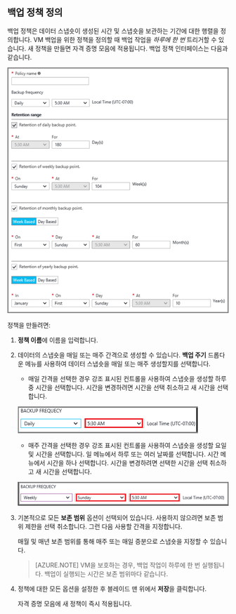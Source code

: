 ## 백업 정책 정의

백업 정책은 데이터 스냅숏이 생성된 시간 및 스냅숏을 보관하는 기간에 대한 행렬을 정의합니다. VM 백업을 위한 정책을 정의할 때 백업 작업을 *하루에 한 번* 트리거할 수 있습니다. 새 정책을 만들면 자격 증명 모음에 적용됩니다. 백업 정책 인터페이스는 다음과 같습니다.

![백업 정책](./media/backup-create-policy-for-vms/backup-policy.png)

정책을 만들려면:

1. **정책 이름**에 이름을 입력합니다.

2. 데이터의 스냅숏을 매일 또는 매주 간격으로 생성할 수 있습니다. **백업 주기** 드롭다운 메뉴를 사용하여 데이터 스냅숏을 매일 또는 매주 생성할지를 선택합니다.

    - 매일 간격을 선택한 경우 강조 표시된 컨트롤을 사용하여 스냅숏을 생성할 하루 중 시간을 선택합니다. 시간을 변경하려면 시간을 선택 취소하고 새 시간을 선택합니다.

    ![매일 백업 정책](./media/backup-create-policy-for-vms/backup-policy-daily.png) <br/>

    - 매주 간격을 선택한 경우 강조 표시된 컨트롤을 사용하여 스냅숏을 생성할 요일 및 시간을 선택합니다. 일 메뉴에서 하루 또는 여러 날짜를 선택합니다. 시간 메뉴에서 시간을 하나 선택합니다. 시간을 변경하려면 선택한 시간을 선택 취소하고 새 시간을 선택합니다.

    ![매주 백업 정책](./media/backup-create-policy-for-vms/backup-policy-weekly.png)

3. 기본적으로 모든 **보존 범위** 옵션이 선택되어 있습니다. 사용하지 않으려면 보존 범위 제한을 선택 취소합니다. 그런 다음 사용할 간격을 지정합니다.

    매월 및 매년 보존 범위를 통해 매주 또는 매일 증분으로 스냅숏을 지정할 수 있습니다.

    >[AZURE.NOTE] VM을 보호하는 경우, 백업 작업이 하루에 한 번 실행됩니다. 백업이 실행되는 시간은 보존 범위마다 같습니다.

4. 정책에 대한 모든 옵션을 설정한 후 블레이드 맨 위에서 **저장**을 클릭합니다.

    자격 증명 모음에 새 정책이 즉시 적용됩니다.

<!---HONumber=AcomDC_0608_2016-->